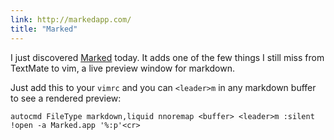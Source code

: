 ```yaml
---
link: http://markedapp.com/
title: "Marked"
---
```


I just discovered [Marked](http://markedapp.com/) today. It adds one of the
few things I still miss from TextMate to vim, a live preview window for
markdown.

Just add this to your `vimrc` and you can `<leader>m` in any markdown buffer
to see a rendered preview:

    autocmd FileType markdown,liquid nnoremap <buffer> <leader>m :silent !open -a Marked.app '%:p'<cr>
